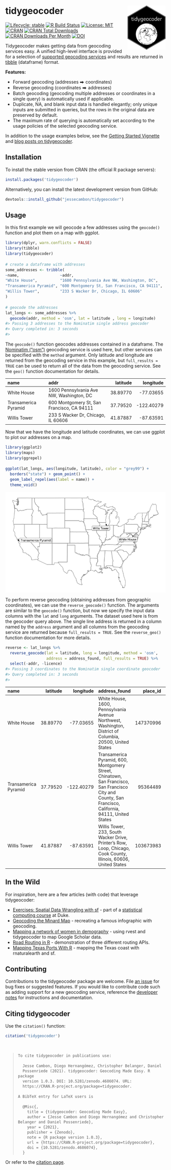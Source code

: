 
<!-- README.md is generated from README.Rmd. Please edit that file directly and reknit -->

# tidygeocoder<a href='https://jessecambon.github.io/tidygeocoder/'><img src="man/figures/tidygeocoder_hex.png" align="right" height="139px"/></a>

<!-- badges: start -->

[![Lifecycle:
stable](https://img.shields.io/badge/lifecycle-stable-brightgreen.svg)](https://lifecycle.r-lib.org/articles/stages.html#stable)
[![R Build
Status](https://github.com/jessecambon/tidygeocoder/workflows/R-CMD-check/badge.svg)](https://github.com/jessecambon/tidygeocoder/actions?workflow=R-CMD-check)
[![License:
MIT](https://img.shields.io/badge/License-MIT-yellow.svg)](https://github.com/jessecambon/tidygeocoder/blob/master/LICENSE.md)
[![CRAN](https://www.r-pkg.org/badges/version/tidygeocoder)](https://cran.r-project.org/package=tidygeocoder)
[![CRAN Total
Downloads](http://cranlogs.r-pkg.org/badges/grand-total/tidygeocoder)](https://CRAN.R-project.org/package=tidygeocoder)
[![CRAN Downloads Per
Month](http://cranlogs.r-pkg.org/badges/tidygeocoder)](https://cran.r-project.org/package=tidygeocoder)
[![DOI](https://zenodo.org/badge/DOI/10.5281/zenodo.4686074.svg)](https://doi.org/10.5281/zenodo.4686074)
<!-- badges: end -->

Tidygeocoder makes getting data from geocoding services easy. A unified
high-level interface is provided for a selection of [supported geocoding
services](https://jessecambon.github.io/tidygeocoder/articles/geocoder_services.html)
and results are returned in [tibble](https://tibble.tidyverse.org/)
(dataframe) format.

**Features:**

-   Forward geocoding (addresses ⮕ coordinates)
-   Reverse geocoding (coordinates ⮕ addresses)
-   Batch geocoding (geocoding multiple addresses or coordinates in a
    single query) is automatically used if applicable.
-   Duplicate, NA, and blank input data is handled elegantly; only
    unique inputs are submitted in queries, but the rows in the original
    data are preserved by default.
-   The maximum rate of querying is automatically set according to the
    usage policies of the selected geocoding service.

In addition to the usage examples below, see the [Getting Started
Vignette](https://jessecambon.github.io/tidygeocoder/articles/tidygeocoder.html)
and [blog posts on
tidygeocoder](https://jessecambon.github.io/tag/tidygeocoder).

## Installation

To install the stable version from CRAN (the official R package
servers):

``` r
install.packages('tidygeocoder')
```

Alternatively, you can install the latest development version from
GitHub:

``` r
devtools::install_github("jessecambon/tidygeocoder")
```

## Usage

In this first example we will geocode a few addresses using the
`geocode()` function and plot them on a map with ggplot.

``` r
library(dplyr, warn.conflicts = FALSE)
library(tibble)
library(tidygeocoder)

# create a dataframe with addresses
some_addresses <- tribble(
~name,                  ~addr,
"White House",          "1600 Pennsylvania Ave NW, Washington, DC",
"Transamerica Pyramid", "600 Montgomery St, San Francisco, CA 94111",     
"Willis Tower",         "233 S Wacker Dr, Chicago, IL 60606"                                  
)

# geocode the addresses
lat_longs <- some_addresses %>%
  geocode(addr, method = 'osm', lat = latitude , long = longitude)
#> Passing 3 addresses to the Nominatim single address geocoder
#> Query completed in: 3 seconds
#> 
```

The `geocode()` function geocodes addresses contained in a dataframe.
The [Nominatim (“osm”)](https://nominatim.org/) geocoding service is
used here, but other services can be specified with the `method`
argument. Only latitude and longitude are returned from the geocoding
service in this example, but `full_results = TRUE` can be used to return
all of the data from the geocoding service. See the `geo()` function
documentation for details.

| name                 | addr                                       | latitude |  longitude |
|:---------------------|:-------------------------------------------|---------:|-----------:|
| White House          | 1600 Pennsylvania Ave NW, Washington, DC   | 38.89770 |  -77.03655 |
| Transamerica Pyramid | 600 Montgomery St, San Francisco, CA 94111 | 37.79520 | -122.40279 |
| Willis Tower         | 233 S Wacker Dr, Chicago, IL 60606         | 41.87887 |  -87.63591 |

Now that we have the longitude and latitude coordinates, we can use
ggplot to plot our addresses on a map.

``` r
library(ggplot2)
library(maps)
library(ggrepel)

ggplot(lat_longs, aes(longitude, latitude), color = "grey99") +
  borders("state") + geom_point() +
  geom_label_repel(aes(label = name)) +
  theme_void()
```

<img src="man/figures/README-usamap-1.png" style="display: block; margin: auto;" />

To perform reverse geocoding (obtaining addresses from geographic
coordinates), we can use the `reverse_geocode()` function. The arguments
are similar to the `geocode()` function, but now we specify the input
data columns with the `lat` and `long` arguments. The dataset used here
is from the geocoder query above. The single line address is returned in
a column named by the `address` argument and all columns from the
geocoding service are returned because `full_results = TRUE`. See the
`reverse_geo()` function documentation for more details.

<!-- 
Removing the licence column is done just to prevent a note from 
occurring in automated CRAN checks for an improper/old link.
-->

``` r
reverse <- lat_longs %>%
  reverse_geocode(lat = latitude, long = longitude, method = 'osm',
                  address = address_found, full_results = TRUE) %>%
  select(-addr, -licence)
#> Passing 3 coordinates to the Nominatim single coordinate geocoder
#> Query completed in: 3 seconds
#> 
```

| name                 | latitude |  longitude | address\_found                                                                                                                                         | place\_id | osm\_type |   osm\_id | osm\_lat           | osm\_lon            | office      | house\_number | road                          | city          | state                | postcode | country       | country\_code | boundingbox                                          | tourism              | neighbourhood | county        | building     | suburb |
|:---------------------|---------:|-----------:|:-------------------------------------------------------------------------------------------------------------------------------------------------------|----------:|:----------|----------:|:-------------------|:--------------------|:------------|:--------------|:------------------------------|:--------------|:---------------------|:---------|:--------------|:--------------|:-----------------------------------------------------|:---------------------|:--------------|:--------------|:-------------|:-------|
| White House          | 38.89770 |  -77.03655 | White House, 1600, Pennsylvania Avenue Northwest, Washington, District of Columbia, 20500, United States                                               | 147370996 | way       | 238241022 | 38.897699700000004 | -77.03655315        | White House | 1600          | Pennsylvania Avenue Northwest | Washington    | District of Columbia | 20500    | United States | us            | 38.8974908 , 38.897911 , -77.0368537, -77.0362519    | NA                   | NA            | NA            | NA           | NA     |
| Transamerica Pyramid | 37.79520 | -122.40279 | Transamerica Pyramid, 600, Montgomery Street, Chinatown, San Francisco, San Francisco City and County, San Francisco, California, 94111, United States |  95364489 | way       |  24222973 | 37.795200550000004 | -122.40279267840137 | NA          | 600           | Montgomery Street             | San Francisco | California           | 94111    | United States | us            | 37.7948854 , 37.7954472 , -122.4031399, -122.4024317 | Transamerica Pyramid | Chinatown     | San Francisco | NA           | NA     |
| Willis Tower         | 41.87887 |  -87.63591 | Willis Tower, 233, South Wacker Drive, Printer’s Row, Loop, Chicago, Cook County, Illinois, 60606, United States                                       | 103673983 | way       |  58528804 | 41.878871700000005 | -87.63590893936448  | NA          | 233           | South Wacker Drive            | Chicago       | Illinois             | 60606    | United States | us            | 41.8785389 , 41.8791932 , -87.6363362, -87.6354746   | NA                   | Printer’s Row | Cook County   | Willis Tower | Loop   |

## In the Wild

For inspiration, here are a few articles (with code) that leverage
tidygeocoder:

-   [Exercises: Spatial Data Wrangling with
    sf](http://www2.stat.duke.edu/courses/Spring21/sta323.001/exercises/lec_12.html) -
    part of a [statistical computing
    course](http://www2.stat.duke.edu/courses/Spring21/sta323.001/) at
    Duke.
-   [Geocoding the Minard
    Map](https://www.jla-data.net/eng/minard-map-tidygeocoder/) -
    recreating a famous infographic with geocoding.
-   [Mapping a network of women in
    demography](https://www.monicaalexander.com/posts/2021-21-02-mapping/) -
    using rvest and tidygeocoder to map Google Scholar data.
-   [Road Routing in
    R](https://www.jla-data.net/eng/routing-in-r-context/) -
    demonstration of three different routing APIs.
-   [Mapping Texas Ports With
    R](https://www.sharpsightlabs.com/blog/mapping-texas-ports-with-r-part1/) -
    mapping the Texas coast with rnaturalearth and sf.

## Contributing

Contributions to the tidygeocoder package are welcome. File [an
issue](https://github.com/jessecambon/tidygeocoder/issues) for bug fixes
or suggested features. If you would like to contribute code such as
adding support for a new geocoding service, reference the [developer
notes](https://jessecambon.github.io/tidygeocoder/articles/developer_notes.html)
for instructions and documentation.

## Citing tidygeocoder

Use the `citation()` function:

``` r
citation('tidygeocoder')
```

</br>

<blockquote>


    To cite tidygeocoder in publications use:

      Jesse Cambon, Diego Hernangómez, Christopher Belanger, Daniel
      Possenriede (2021). tidygeocoder: Geocoding Made Easy. R package
      version 1.0.3. DOI: 10.5281/zenodo.4686074. URL:
      https://CRAN.R-project.org/package=tidygeocoder.

    A BibTeX entry for LaTeX users is

      @Misc{,
        title = {tidygeocoder: Geocoding Made Easy},
        author = {Jesse Cambon and Diego Hernangómez and Christopher Belanger and Daniel Possenriede},
        year = {2021},
        publisher = {Zenodo},
        note = {R package version 1.0.3},
        url = {https://CRAN.R-project.org/package=tidygeocoder},
        doi = {10.5281/zenodo.4686074},
      }

</blockquote>

Or refer to the [citation
page](https://jessecambon.github.io/tidygeocoder/authors.html).
